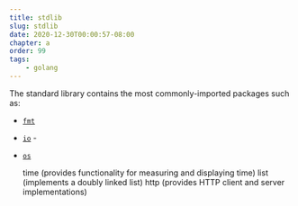 ```yaml
---
title: stdlib
slug: stdlib
date: 2020-12-30T00:00:57-08:00
chapter: a
order: 99
tags:
    - golang
---
```


The standard library contains the most commonly-imported packages such as:

- [`fmt`](https://golang.org/pkg/fmt/)
- [`io`](https://golang.org/pkg/io/) - 
- [`os`](https://golang.org/pkg/os/)


    time (provides functionality for measuring and displaying time)
    list (implements a doubly linked list)
    http (provides HTTP client and server implementations)
